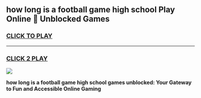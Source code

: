 
## how long is a football game high school Play Online 👋 Unblocked Games
<h3>
<a href="https://news.freeplayer.one?title=how_long_is_a_football_game_high_school&ref=17GH">CLICK TO PLAY</a></h3>
<hr>

<h3>
<a href="https://news.freeplayer.one?title=how_long_is_a_football_game_high_school&ref=17GH">CLICK 2 PLAY</a>
  
</h3>

<a href="https://news.freeplayer.one?title=how_long_is_a_football_game_high_school&ref=17GH/"><img src="https://clearcache.store/games.png"></a>


**how long is a football game high school games unblocked: Your Gateway to Fun and Accessible Online Gaming**
